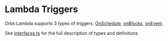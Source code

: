 # Lambda Triggers

Orbs Lambda supports 3 types of triggers: [OnSchedule](./onschedule.md), [onBlocks](./onblocks.md), [onEvent](./onevent.md).

See [interfaces.ts](https://github.com/orbs-network/orbs-lambda/blob/master/interfaces.ts) for the full description of types and definitions.